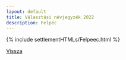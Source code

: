```yaml
---
layout: default
title: Választási névjegyzék 2022
description: Felpéc
---
```


{% include settlementHTMLs/Felpeec.html %}

[Vissza](./)